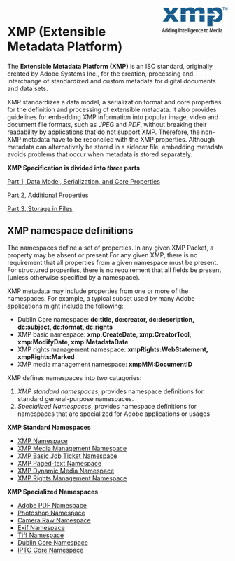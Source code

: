 <img src="./xmp_tagline.png" width="150" align="right">

# XMP (Extensible Metadata Platform) 

The **Extensible Metadata Platform (XMP)** is an ISO standard, originally created by Adobe Systems Inc., for the creation, processing and interchange of standardized and custom metadata for digital documents and data sets.

XMP standardizes a data model, a serialization format and core properties for the definition and processing of extensible metadata. It also provides guidelines for embedding XMP information into popular image, video and document file formats, such as *JPEG* and *PDF*, without breaking their readability by applications that do not support XMP. Therefore, the non-XMP metadata have to be reconciled with the XMP properties. Although metadata can alternatively be stored in a sidecar file, embedding metadata avoids problems that occur when metadata is stored separately.

**XMP Specification is divided into *three* parts**

[Part 1, Data Model, Serialization, and Core Properties](./XMPSpecifications/XMPSpecificationPart1.pdf)

[Part 2, Additional Properties](./XMPSpecifications/XMPSpecificationPart2.pdf)

[Part 3, Storage in Files](./XMPSpecifications/XMPSpecificationPart3.pdf)

## XMP namespace definitions 

The namespaces define a set of properties. In any given XMP Packet, a property may be absent or present.For any given XMP, there is no requirement that all properties from a given namespace must be present. For structured properties, there is no requirement that all fields be present (unless otherwise specified by a namespace).

XMP metadata may include properties from one or more of the namespaces. For example, a typical subset used by many Adobe applications might include the following: 	

* Dublin Core namespace: **dc:title, dc:creator, dc:description, dc:subject, dc:format, dc:rights**
* XMP basic namespace: **xmp:CreateDate, xmp:CreatorTool, xmp:ModifyDate, xmp:MetadataDate**
* XMP rights management namespace: **xmpRights:WebStatement, xmpRights:Marked**
* XMP media management namespace: **xmpMM:DocumentID**

XMP defines namespaces into *two* catagories:

1. *XMP standard namespaces*, provides namespace definitions for standard general-purpose namespaces.
2. *Specialized Namespaces*, provides namespace definitions for namespaces that are specialized for Adobe applications or usages

**XMP Standard Namespaces**

* [XMP Namespace](XMPNamespaces/xmp.md)
* [XMP Media Management Namespace](XMPNamespaces/xmpMM.md)
* [XMP Basic Job Ticket Namespace](XMPNamespaces/xmpBJ.md)
* [XMP Paged-text Namespace](XMPNamespaces/xmpTPg.md)
* [XMP Dynamic Media Namespace](XMPNamespaces/xmpDM.md)
* [XMP Rights Management Namespace](XMPNamespaces/xmpRights.md)

**XMP Specialized Namespaces**
* [Adobe PDF Namespace](XMPNamespaces/pdf.md)
* [Photoshop Namespace](XMPNamespaces/photoshop.md)
* [Camera Raw Namespace](XMPNamespaces/crs.md)
* [Exif Namespace](XMPNamespaces/exif.md)
* [Tiff Namespace](XMPNamespaces/tiff.md)
* [Dublin Core Namespace](XMPNamespaces/dc.md)
* [IPTC Core Namespace](XMPNamespaces/Iptc4xmpCore.md)
